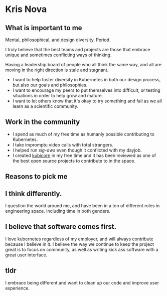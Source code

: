 # Kris Nova

## What is important to me

Mental, philosophical, and design diversity. Period.

I truly believe that the best teams and projects are those that embrace unique and sometimes conflicting ways of thinking.

Having a leadership board of people who all think the same way, and all are moving in the right direction is stale and stagnant.

 - I want to help foster diversity in Kubernetes in both our design process, but also our goals and philosophies.
 - I want to encourage my peers to put themselves into difficult, or testing situations in order to help grow and mature.
 - I want to let others know that it's okay to try something and fail as we all learn as a scientific community.
 

## Work in the community

 - I spend as much of my free time as humanly possible contributing to Kubernetes. 
 - I take impromptu video calls with total strangers.
 - I helped run *sig-aws* even though it conflicted with my dayjob.
 - I created [kubicorn](https://github.com/kris-nova/kubicorn) in my free time and it has been reviewed as one of the best open source projects to contribute to in the space.

## Reasons to pick me

## I think differently.

I question the world around me, and have been in a ton of different roles in engineering space. Including time in both genders.

## I believe that software comes first.

I love kubernetes regardless of my employer, and will always contribute because I believe in it.
I believe the way we continue to keep the project great is to focus on community, as well as writing kick ass software with a great user interface.

## tldr

I embrace being different and want to clean up our code and improve user experience.